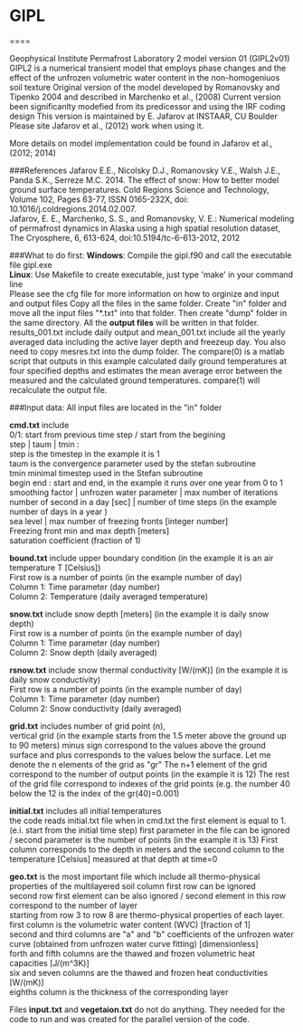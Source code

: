 # GIPL
====

Geophysical Institute Permafrost Laboratory 2 model version 01 (GIPL2v01) <br />
GIPL2 is a numerical transient model that employs phase changes and the effect of the unfrozen volumetric  water content in the non-homogeniuos soil texture
Original version of the model developed by Romanovsky and Tipenko 2004 and described in Marchenko et al., (2008)
Current version been significanlty modefied from its predicessor and using the IRF coding design
This version is maintained by E. Jafarov at INSTAAR, CU Boulder
Please site Jafarov et al., (2012) work when using it.

More details on model implementation could be found in Jafarov et al., (2012; 2014)

###References
Jafarov E.E., Nicolsky D.J., Romanovsky V.E., Walsh J.E., Panda S.K., Serreze M.C. 2014. The effect of snow: How to better model ground surface temperatures. Cold Regions Science and Technology, Volume 102, Pages 63-77, ISSN 0165-232X, doi: 10.1016/j.coldregions.2014.02.007.  
Jafarov, E. E., Marchenko, S. S., and Romanovsky, V. E.: Numerical modeling of permafrost dynamics in Alaska using a high spatial resolution dataset, The Cryosphere, 6, 613-624, doi:10.5194/tc-6-613-2012, 2012

###What to do first: 
**Windows**: Compile the gipl.f90 and call the executable file gipl.exe  <br />
**Linux**: Use Makefile to create executable, just type 'make' in your command line  <br />
Please see the cfg file for more information on how to orginize and input and output files 
Copy all the files in the same folder. Create "in" folder and move all the input files "*.txt" into that folder. 
Then create "dump" folder in the same directory. All the **output files** will be written in that folder.
results_001.txt include daily output and mean_001.txt include all the yearly averaged data including the active layer depth and freezeup day. You also need to copy mesres.txt into the dump folder. The compare(0) is a matlab script that outputs 
in this example calculated daily ground temperatures at four specified depths and estimates the mean average error between the measured and the calculated ground temperatures. compare(1) will recalculate the output file.

###Input data:
All input files are located in the "in" folder

**cmd.txt** include <br />
0/1: start from previous time step / start from the begining<br />
step | taum | tmin : <br />
	step is the timestep in the example it is 1<br />
	taum is the convergence parameter used by the stefan subroutine <br />
	tmin minimal timestep used in the Stefan subroutine <br />
begin end : start and end, in the example it runs over one year from 0 to 1<br />
smoothing factor | unfrozen water parameter | max number of iterations<br />
number of second in a day [sec] | number of time steps (in the example number of days in a year )<br />
sea level | max number of freezing fronts [integer number]<br />
Freezing front min and max depth [meters]<br />
saturation coefficient (fraction of 1)<br />

**bound.txt** include upper boundary condition (in the example it is an air temperature T [Celsius])<br />
First row is a number of points (in the example number of day)<br />
Column 1: Time parameter (day number)<br />
Column 2: Temperature (daily averaged temperature)

**snow.txt** include snow depth [meters] (in the example it is daily snow depth)<br />
First row is a number of points (in the example number of day)<br />
Column 1: Time parameter (day number)<br />
Column 2: Snow depth (daily averaged)

**rsnow.txt** include snow thermal conductivity [W/(mK)] (in the example it is daily snow conductivity)<br />
First row is a number of points (in the example number of day) <br />
Column 1: Time parameter (day number)<br />
Column 2: Snow conductivity (daily averaged)

**grid.txt** includes number of grid point (n), <br />
vertical grid (in the example starts from the 1.5 meter above the ground up to 90 meters) 
minus sign correspond to the values above the ground surface and plus corresponds to the values below the surface.
Let me denote the n elements of the grid as "gr"
The n+1 element of the grid correspond to the number of output points (in the example it is 12)
The rest of the grid file correspond to indexes of the grid points (e.g. the number 40 below the 12 is the index of the 
gr(40)=0.001)

**initial.txt** includes all initial temperatures <br />
the code reads initial.txt file when in cmd.txt the first element is equal to 1. (e.i. start from the initial time step)
first parameter in the file can be ignored / second parameter is the number of points (in the example it is 13)
First column corresponds to the depth in meters and the second column to the temperature [Celsius] measured at that depth at time=0

**geo.txt** is the most important file which include all thermo-physical properties of the multilayered soil column
first row can be ignored<br />
second row first element can be also ignored / second element in this row correspond to the number of layer <br />
starting from row 3 to row 8 are thermo-physical properties of each layer.<br />
first column is the volumetric water content (WVC) [fraction of 1]<br />
second and third columns are "a" and "b" coefficients of the unfrozen water curve (obtained from unfrozen water curve fitting) [dimensionless]<br />
forth and fifth columns are the thawed and frozen volumetric heat capacities [J/(m^3K)]<br />
six and seven columns are the thawed and frozen heat conductivities [W/(mK)]<br />
eighths column is the thickness of the corresponding layer<br />

Files **input.txt** and **vegetaion.txt** do not do anything. They needed for the code to run and was created for the parallel version of the code.



